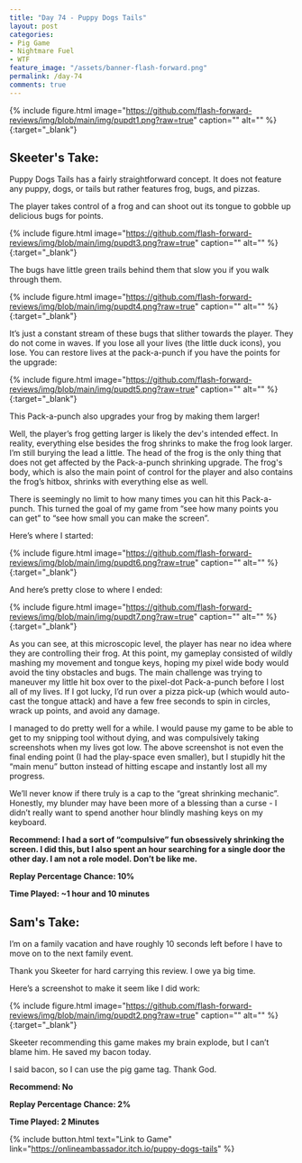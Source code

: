 ```yaml
---
title: "Day 74 - Puppy Dogs Tails"
layout: post
categories:
- Pig Game
- Nightmare Fuel
- WTF
feature_image: "/assets/banner-flash-forward.png"
permalink: /day-74
comments: true
---
```


{% include figure.html image="https://github.com/flash-forward-reviews/img/blob/main/img/pupdt1.png?raw=true" caption="" alt="" %}{:target="_blank"}

## Skeeter's Take:

Puppy Dogs Tails has a fairly straightforward concept. It does not feature any puppy, dogs, or tails but rather features frog, bugs, and pizzas. 

The player takes control of a frog and can shoot out its tongue to gobble up delicious bugs for points. 

{% include figure.html image="https://github.com/flash-forward-reviews/img/blob/main/img/pupdt3.png?raw=true" caption="" alt="" %}{:target="_blank"}

The bugs have little green trails behind them that slow you if you walk through them.

{% include figure.html image="https://github.com/flash-forward-reviews/img/blob/main/img/pupdt4.png?raw=true" caption="" alt="" %}{:target="_blank"}

It’s just a constant stream of these bugs that slither towards the player. They do not come in waves. If you lose all your lives (the little duck icons), you lose. You can restore lives at the pack-a-punch if you have the points for the upgrade: 

{% include figure.html image="https://github.com/flash-forward-reviews/img/blob/main/img/pupdt5.png?raw=true" caption="" alt="" %}{:target="_blank"}

This Pack-a-punch also upgrades your frog by making them larger!

Well, the player’s frog getting larger is likely the dev's intended effect. In reality, everything else besides the frog shrinks to make the frog look larger. 
I’m still burying the lead a little. The head of the frog is the only thing that does not get affected by the Pack-a-punch shrinking upgrade. The frog's body, which is also the main point of control for the player and also contains the frog’s hitbox, shrinks with everything else as well. 

There is seemingly no limit to how many times you can hit this Pack-a-punch. This turned the goal of my game from “see how many points you can get” to “see how small you can make the screen”. 

Here’s where I started: 

{% include figure.html image="https://github.com/flash-forward-reviews/img/blob/main/img/pupdt6.png?raw=true" caption="" alt="" %}{:target="_blank"}

And here’s pretty close to where I ended: 

{% include figure.html image="https://github.com/flash-forward-reviews/img/blob/main/img/pupdt7.png?raw=true" caption="" alt="" %}{:target="_blank"}

As you can see, at this microscopic level, the player has near no idea where they are controlling their frog. At this point, my gameplay consisted of wildly mashing my movement and tongue keys, hoping my pixel wide body would avoid the tiny obstacles and bugs. The main challenge was trying to maneuver my little hit box over to the pixel-dot Pack-a-punch before I lost all of my lives. If I got lucky, I’d run over a pizza pick-up (which would auto-cast the tongue attack) and have a few free seconds to spin in circles, wrack up points, and avoid any damage. 

I managed to do pretty well for a while. I would pause my game to be able to get to my snipping tool without dying, and was compulsively taking screenshots when my lives got low. The above screenshot is not even the final ending point (I had the play-space even smaller), but I stupidly hit the “main menu” button instead of hitting escape and instantly lost all my progress.

We’ll never know if there truly is a cap to the “great shrinking mechanic”. Honestly, my blunder may have been more of a blessing than a curse - I didn’t really want to spend another hour blindly mashing keys on my keyboard. 

**Recommend:  I had a sort of “compulsive” fun obsessively shrinking the screen. I did this, but I also spent an hour searching for a single door the other day. I am not a role model. Don’t be like me.**

**Replay Percentage Chance: 10%**

**Time Played: ~1 hour and 10 minutes**

## Sam's Take:

I’m on a family vacation and have roughly 10 seconds left before I have to move on to the next family event.

Thank you Skeeter for hard carrying this review. I owe ya big time.

Here’s a screenshot to make it seem like I did work:

{% include figure.html image="https://github.com/flash-forward-reviews/img/blob/main/img/pupdt2.png?raw=true" caption="" alt="" %}{:target="_blank"}

Skeeter recommending this game makes my brain explode, but I can’t blame him. He saved my bacon today.

I said bacon, so I can use the pig game tag. Thank God.

**Recommend: No** 

**Replay Percentage Chance: 2%**

**Time Played: 2 Minutes** 

{% include button.html text="Link to Game" link="https://onlineambassador.itch.io/puppy-dogs-tails" %}